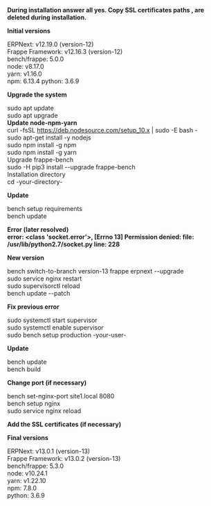 **During installation answer all yes. Copy SSL certificates paths , are deleted during installation.**

**Initial versions**  


ERPNext: v12.19.0 (version-12)  
Frappe Framework: v12.16.3 (version-12)  
bench/frappe: 5.0.0  
node: v8.17.0  
yarn: v1.16.0  
npm: 6.13.4 
python: 3.6.9   


**Upgrade the system**


sudo apt update  
sudo apt upgrade  
**Update node-npm-yarn**  
curl -fsSL https://deb.nodesource.com/setup_10.x | sudo -E bash -   
sudo apt-get install -y nodejs  
sudo npm install -g npm  
sudo npm install -g yarn  
Upgrade frappe-bench  
sudo -H pip3 install --upgrade frappe-bench  
Installation directory  
cd -your-directory-  


**Update**


bench setup requirements  
bench update  


**Error (later resolved)  
error: <class 'socket.error'>, [Errno 13] Permission denied: file: /usr/lib/python2.7/socket.py line: 228**  


**New version**


bench switch-to-branch version-13 frappe erpnext --upgrade  
sudo service nginx restart  
sudo supervisorctl reload  
bench update --patch  


**Fix previous error**  


sudo systemctl start supervisor  
sudo systemctl enable supervisor    
sudo bench setup production -your-user-  


**Update**  


bench update  
bench build  

**Change port (if necessary)**  

bench set-nginx-port site1.local 8080  
bench setup nginx  
sudo service nginx reload  
  
**Add the SSL certificates (if necessary)**  
   
**Final versions**  

ERPNext: v13.0.1 (version-13)  
Frappe Framework: v13.0.2 (version-13)    
bench/frappe: 5.3.0    
node: v10.24.1  
yarn: v1.22.10  
npm: 7.8.0  
python: 3.6.9  

